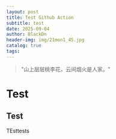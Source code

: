 ```yaml
---
layout: post
title: Test Github Action
subtitle: test
date: 2025-09-04
author: BlackDn
header-img: img/21mon1_45.jpg
catalog: true
tags:
---
```


> "山上层层桃李花，云间烟火是人家。"

# Test

## Test

TEsttests


